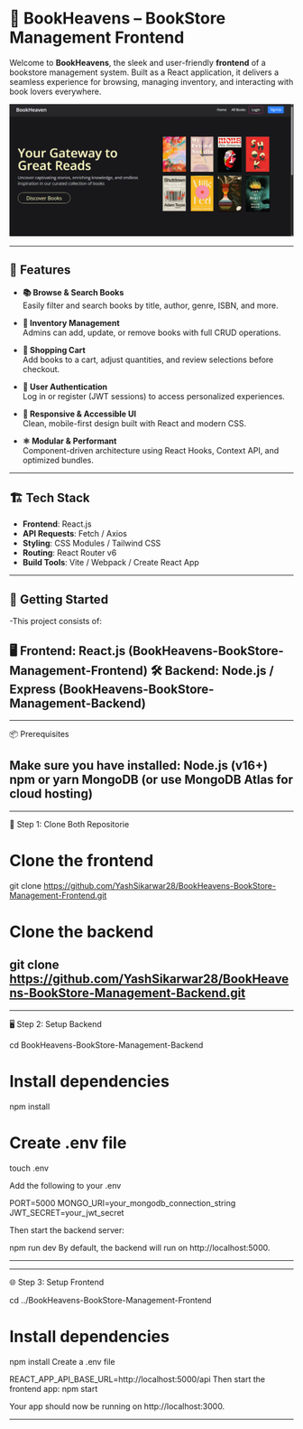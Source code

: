 # 📖 BookHeavens – BookStore Management Frontend

Welcome to **BookHeavens**, the sleek and user-friendly **frontend** of a bookstore management system. Built as a React application, it delivers a seamless experience for browsing, managing inventory, and interacting with book lovers everywhere.

![image alt](https://github.com/YashSikarwar28/BookHeavens-BookStore-Management-Frontend/blob/2325b01337fba6acf6c28b4c80aff7c8c9fdd07b/Screenshot%20(1).png)

---

## 🌟 Features

- **📚 Browse & Search Books**  
  Easily filter and search books by title, author, genre, ISBN, and more.

- **🧩 Inventory Management**  
  Admins can add, update, or remove books with full CRUD operations.

- **🛒 Shopping Cart**  
  Add books to a cart, adjust quantities, and review selections before checkout.

- **👤 User Authentication**  
  Log in or register (JWT sessions) to access personalized experiences.

- **🔎 Responsive & Accessible UI**  
  Clean, mobile-first design built with React and modern CSS.

- **⚛️ Modular & Performant**  
  Component-driven architecture using React Hooks, Context API, and optimized bundles.

---

## 🏗 Tech Stack

- **Frontend**: React.js   
- **API Requests**: Fetch / Axios  
- **Styling**: CSS Modules / Tailwind CSS  
- **Routing**: React Router v6  
- **Build Tools**: Vite / Webpack / Create React App

---
## 🚀 Getting Started

-This project consists of:

🖥 Frontend: React.js (BookHeavens-BookStore-Management-Frontend)
🛠 Backend: Node.js / Express (BookHeavens-BookStore-Management-Backend)
---

---
📦 Prerequisites

Make sure you have installed:
Node.js (v16+)
npm or yarn
MongoDB (or use MongoDB Atlas for cloud hosting)
---

---
🧩 Step 1: Clone Both Repositorie

# Clone the frontend
git clone https://github.com/YashSikarwar28/BookHeavens-BookStore-Management-Frontend.git

# Clone the backend
git clone https://github.com/YashSikarwar28/BookHeavens-BookStore-Management-Backend.git
---

---
🖥 Step 2: Setup Backend

cd BookHeavens-BookStore-Management-Backend

# Install dependencies
npm install

# Create .env file
touch .env

Add the following to your .env

PORT=5000
MONGO_URI=your_mongodb_connection_string
JWT_SECRET=your_jwt_secret

Then start the backend server:

npm run dev
By default, the backend will run on http://localhost:5000.

---

---
🌐 Step 3: Setup Frontend

cd ../BookHeavens-BookStore-Management-Frontend

# Install dependencies
npm install
Create a .env file

REACT_APP_API_BASE_URL=http://localhost:5000/api
Then start the frontend app:
npm start

Your app should now be running on http://localhost:3000.

---
